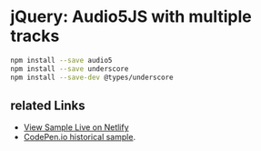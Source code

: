 # jQuery: Audio5JS with multiple tracks

```bash
npm install --save audio5
npm install --save underscore
npm install --save-dev @types/underscore
```

## related Links

* [View Sample Live on Netlify](https://rasx-node-js.netlify.com/jquery-audio5/)
* [CodePen.io historical sample](https://codepen.io/rasx/pen/obBLge).
